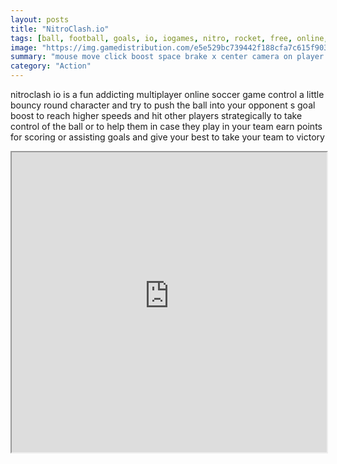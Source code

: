 ```yaml
---
layout: posts
title: "NitroClash.io"
tags: [ball, football, goals, io, iogames, nitro, rocket, free, online, games, oyna, game, free, games, play, play, games]
image: "https://img.gamedistribution.com/e5e529bc739442f188cfa7c615f903e2.jpg"
summary: "mouse move click boost space brake x center camera on player  free online games oyna game free games play play games"
category: "Action"
---
```


nitroclash io is a fun addicting multiplayer online soccer game control a little bouncy round character and try to push the ball into your opponent s goal boost to reach higher speeds and hit other players strategically to take control of the ball or to help them in case they play in your team earn points for scoring or assisting goals and give your best to take your team to victory

<iframe width="100%" height="480px;" src="https://html5.gamedistribution.com/e5e529bc739442f188cfa7c615f903e2/"></iframe>